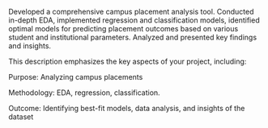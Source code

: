 Developed a comprehensive campus placement analysis tool. Conducted in-depth EDA, implemented regression and classification models, identified optimal models for predicting placement outcomes based on various student and institutional parameters. Analyzed and presented key findings and insights.

This description emphasizes the key aspects of your project, including:

Purpose: Analyzing campus placements

Methodology: EDA, regression, classification.

Outcome: Identifying best-fit models, data analysis, and insights of the dataset
